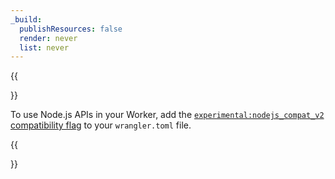 ```yaml
---
_build:
  publishResources: false
  render: never
  list: never
---
```


{{<Aside type="warning">}}

To use Node.js APIs in your Worker, add the [`experimental:nodejs_compat_v2` compatibility flag](/workers/configuration/compatibility-dates/#nodejs-compatibility-flag) to your `wrangler.toml` file.

{{</Aside>}}
